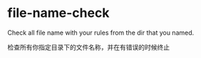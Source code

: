 # file-name-check

Check all file name with your rules from the dir that you named.

检查所有你指定目录下的文件名称，并在有错误的时候终止
